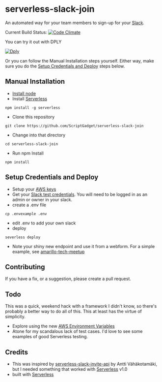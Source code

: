 # serverless-slack-join 
An automated way for your team members to sign-up for your [Slack](https://slack.com).

Current Build Status: [![Code Climate](https://codeclimate.com/github/ScriptGadget/serverless-slack-join/badges/gpa.svg)](https://codeclimate.com/github/ScriptGadget/serverless-slack-join)

You can try it out with DPLY

[![Dply](https://dply.co/b.svg)](https://dply.co/b/AYW59kzn)

Or you can follow the Manual Installation steps yourself. Either way, make sure you do the [Setup Credentials and Deploy](Setup-Credentials-and-Deploy) steps below.

## Manual Installation

* [Install node](https://nodejs.org/en/download/)
* Install [Serverless](https://serverless.com/)
```
npm install -g serverless
```
* Clone this repository
```
git clone https://github.com/ScriptGadget/serverless-slack-join
```
* Change into that directory
```
cd serverless-slack-join
```
* Run npm Install
```
npm install
```

## Setup Credentials and Deploy

* Setup your [AWS keys](https://serverless.com/framework/docs/providers/aws/guide/credentials/)
* Get your [Slack test credentials](https://api.slack.com/docs/oauth-test-tokens). You will need to be logged in as an admin or owner in your slack.
* create a .env file
```
cp .envexample .env
```
* edit .env to add your own slack
* deploy
```
severless deploy
```
* Note your shiny new endpoint and use it from a webform. For a simple example, see [amarillo-tech-meetup](https://github.com/ScriptGadget/amarillo-tech-meetup)

## Contributing
If you have a fix, or a suggestion, please create a pull request.

## Todo
This was a quick, weekend hack with a framework I didn't know, so there's probably a better way to do all of this. This at least has the virtue of simplicity.
* Explore using the new [AWS Environment Variables](http://docs.aws.amazon.com/lambda/latest/dg/env_variables.html)
* Atone for my scandalous lack of test cases. I'd love to see some examples of good Serverless testing.

## Credits

* This was inspired by [serverless-slack-invite-api](https://github.com/amv/serverless-slack-invite-api) by Antti Vähäkotamäki, but I needed something that worked with [Serverless](https://github.com/serverless/serverless) v1.0
* built with [Serverless](https://www.serverless.com)
